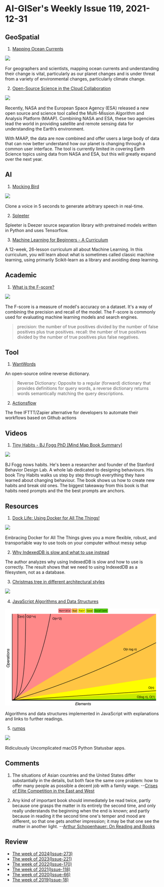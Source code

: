 # AI-GISer's Weekly Issue 119, 2021-12-31

## GeoSpatial

1. [Mapping Ocean Currents](https://www.gislounge.com/mapping-ocean-currents/)

![](https://cdn.shortpixel.ai/spai/w_810+q_glossy+ret_img+to_webp/https://www.gislounge.com/wp-content/uploads/2021/12/great-ocean-conveyor-belt-nasa.png)

For geographers and scientists, mapping ocean currents and understanding their change is vital, particularly as our planet changes and is under threat from a variety of environmental changes, particularly climate change.

2. [Open-Source Science in the Cloud Collaboration](https://www.gislounge.com/platform-for-analyzing-geospatial-data-in-the-cloud/)

![](https://cdn.shortpixel.ai/spai/w_810+q_glossy+ret_img+to_webp/https://www.gislounge.com/wp-content/uploads/2022/01/icesat2_boreal_biomass-nasa-esa-map.png)

Recently, NASA and the European Space Agency (ESA) released a new open source and science tool called the Multi-Mission Algorithm and Analysis Platform (MAAP). Combining NASA and ESA, these two agencies lead the world in providing satellite and remote sensing data for understanding the Earth’s environment.

With MAAP, the data are now combined and offer users a large body of data that can now better understand how our planet is changing through a common user interface. The tool is currently limited in covering Earth Science topics using data from NASA and ESA, but this will greatly expand over the next year.

## AI

1. [Mocking Bird](https://github.com/babysor/MockingBird)

![](https://user-images.githubusercontent.com/12797292/131216767-6eb251d6-14fc-4951-8324-2722f0cd4c63.jpg)

Clone a voice in 5 seconds to generate arbitrary speech in real-time.

2. [Spleeter](https://github.com/deezer/spleeter)

Spleeter is Deezer source separation library with pretrained models written in Python and uses Tensorflow.

3. [Machine Learning for Beginners - A Curriculum](https://github.com/microsoft/ML-For-Beginners)

A 12-week, 26-lesson curriculum all about Machine Learning. In this curriculum, you will learn about what is sometimes called classic machine learning, using primarily Scikit-learn as a library and avoiding deep learning.

## Academic

1. [What is the F-score?](https://deepai.org/machine-learning-glossary-and-terms/f-score)

![](https://images.deepai.org/user-content/9954225913-thumb-4901.svg)

The F-score is a measure of model's accuracy on a dataset. It's a way of combining the precision and recall of the model. The F-score is commonly used for evaluating machine learning models and search engines.

> precision: the number of true positives divided by the number of false positives plus true positives.
> recall: the number of true positives divided by the number of true positives plus false negatives.

## Tool

1. [WantWords](https://github.com/thunlp/WantWords)

An open-source online reverse dictionary.

> Reverse Dictionary: Opposite to a regular (forward) dictionary that provides definitions for query words, a reverse dictionary returns words semantically matching the query descriptions.

2. [Actionsflow](https://github.com/actionsflow/actionsflow)

The free IFTTT/Zapier alternative for developers to automate their workflows based on Github actions

## Videos

1. [Tiny Habits - BJ Fogg PhD [Mind Map Book Summary]](https://www.youtube.com/watch?v=3pje2TsLrsQ)

![](https://i.ytimg.com/vi/3pje2TsLrsQ/maxresdefault.jpg)

BJ Fogg nows habits. He's been a researcher and founder of the Stanford Behavior Design Lab. A whole lab dedicated to designing behaviours. His book Tiny Habits walks us step by step through everything they have learned about changing behaviour. The book shows us how to create new habits and break old ones. The biggest takeaway from this book is that habits need prompts and the the best prompts are anchors.

## Resources

1. [Dock Life: Using Docker for All The Things!](https://nystudio107.com/blog/dock-life-using-docker-for-all-the-things)

![](https://nystudio107-ems2qegf7x6qiqq.netdna-ssl.com/img/blog/_1200x409_crop_center-center_100_line/anatomy-of-a-docker-alias.png.webp)

Embrac­ing Dock­er for All The Things gives you a more flex­i­ble, robust, and trans­portable way to use tools on your com­put­er with­out messy setup

2. [Why IndexedDB is slow and what to use instead](https://rxdb.info/slow-indexeddb.html)

The author analyzes why using IndexedDB is slow and how to use is correctly. The result shows that we need to using IndexedDB as a filesystem, not as a database.

3. [Christmas tree in different architectural styles](https://www.instagram.com/p/CX84PQ6okFY/)

![](https://cdn.beekka.com/blogimg/asset/202112/bg2021122921.webp)

4. [JavaScript Algorithms and Data Structures](https://github.com/trekhleb/javascript-algorithms)

![](https://github.com/trekhleb/javascript-algorithms/raw/master/assets/big-o-graph.png)

Algorithms and data structures implemented in JavaScript with explanations and links to further readings.

5. [rumps](https://github.com/jaredks/rumps)

![](https://camo.githubusercontent.com/7d2b262f8a41f70e9688ef4d62ff26e6712cdc3eb6b542a7dd811e76f891ac93/68747470733a2f2f7261772e6769746875622e636f6d2f6a617265646b732f72756d70732f6d61737465722f6578616d706c65732f72756d70735f6578616d706c652e706e67)

Ridiculously Uncomplicated macOS Python Statusbar apps.

## Comments

1. The situations of Asian countries and the United States differ substantially in the details, but both face the same core problem: how to offer many people as possible a decent job with a family wage.
   --[Crises of Elite Competition in the East and West](https://americanaffairsjournal.org/2021/11/crises-of-elite-competition-in-the-east-and-west/)

2. Any kind of important book should immediately be read twice, partly because one grasps the matter in its entirely the second time, and only really understands the beginning when the end is known; and partly because in reading it the second time one's temper and mood are different, so that one gets another impression; it may be that one see the matter in another light.
   --[Arthur Schopenhauer: On Reading and Books](https://fs.blog/schopenhauer-on-reading/)

## Review

- [The week of 2024(Issue-273)](../2024/issue-273.md)
- [The week of 2023(Issue-221)](../2023/issue-221.md)
- [The week of 2022(Issue-170)](../2022/issue-170.md)
- [The week of 2021(Issue-118)](../2021/issue-118.md)
- [The week of 2020(Issue-66)](../2020/issue-66.md)
- [The week of 2019(Issue-18)](../2019/issue-18.md)
